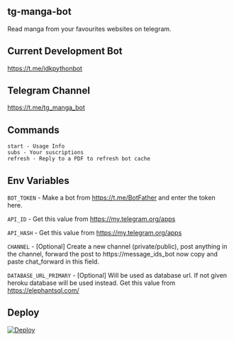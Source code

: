 ## tg-manga-bot
Read manga from your favourites websites on telegram.

## Current Development Bot
https://t.me/idkpythonbot

## Telegram Channel
https://t.me/tg_manga_bot

## Commands
```
start - Usage Info
subs - Your suscriptions
refresh - Reply to a PDF to refresh bot cache

```


## Env Variables

`BOT_TOKEN` - Make a bot from https://t.me/BotFather and enter the token here.

`API_ID` - Get this value from https://my.telegram.org/apps

`API_HASH` - Get this value from https://my.telegram.org/apps

`CHANNEL` - [Optional] Create a new channel (private/public), post anything in the channel, forward the post to https://message_ids_bot now copy and paste chat_forward in this field. 

`DATABASE_URL_PRIMARY` - [Optional] Will be used as database url. If not given heroku database will be used instead. Get this value from https://elephantsql.com/


## Deploy
[![Deploy](https://www.herokucdn.com/deploy/button.svg)](https://heroku.com/deploy)
